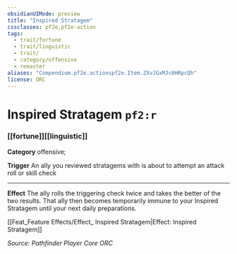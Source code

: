 ```yaml
---
obsidianUIMode: preview
title: "Inspired Stratagem"
cssclasses: pf2e,pf2e-action
tags:
  - trait/fortune
  - trait/linguistic
  - trait/
  - category/offensive
  - remaster
aliases: "Compendium.pf2e.actionspf2e.Item.ZXvJGxMJc0HRpcQh"
license: ORC
---
```

# Inspired Stratagem `pf2:r`

### [[fortune]][[linguistic]]

**Category** offensive; 




**Trigger** An ally you reviewed stratagems with is about to attempt an attack roll or skill check

* * *

**Effect** The ally rolls the triggering check twice and takes the better of the two results. That ally then becomes temporarily immune to your Inspired Stratagem until your next daily preparations.

[[Feat_Feature Effects/Effect_ Inspired Stratagem|Effect: Inspired Stratagem]]

*Source: Pathfinder Player Core*
*ORC*